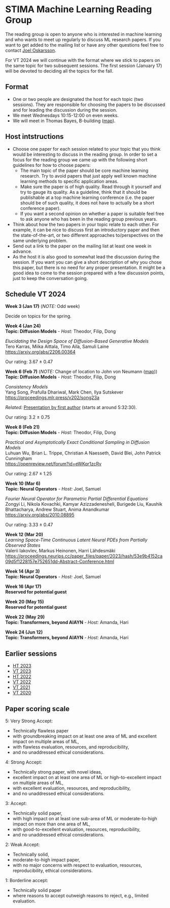# STIMA Machine Learning Reading Group
The reading group is open to anyone who is interested in machine learning and who wants to meet up regularly to discuss ML research papers.
If you want to get added to the mailing list or have any other questions feel free to contact [Joel Oskarsson](https://liu.se/en/employee/joeos82).

For VT 2024 we will continue with the format where we stick to papers on the same topic for two subsequent sessions. The first session (January 17) will be devoted to deciding all the topics for the fall.

## Format
* One or two people are designated the host for each topic (two sessions). They are responsible for choosing the papers to be discussed and for leading the discussion during the session.
* We meet Wednesdays 10:15-12:00 on even weeks.
* We will meet in Thomas Bayes, B-building ([map](https://www.ida.liu.se/department/location/search.en.shtml?keyword=thomas+bayes)).

## Host intstructions
* Choose one paper for each session related to your topic that you think would be interesting to discuss in the reading group. In order to set a focus for the reading group we came up with the following short guidelines for how to choose papers:
  * The main topic of the paper should be core machine learning research. Try to avoid papers that just apply well known machine learning methods to specific application areas.
  * Make sure the paper is of high quality. Read through it yourself and try to gauge its quality. As a guideline, think that it should be publishable at a top machine learning conference (i.e. the paper should be of such quality, it does not have to actually be a short conference paper).
  * If you want a second opinion on whether a paper is suitable feel free to ask anyone who has been in the reading group previous years.
* Think about how the two papers in your topic relate to each other. For example, it can be nice to discuss first an introductory paper and then the state-of-the-art, or two different approaches to/perspectives on the same underlying problem.
* Send out a link to the paper on the mailing list at least one week in advance.
* As the host it is also good to somewhat lead the discussion during the session. If you want you can give a short description of why you chose this paper, but there is no need for any proper presentation. It might be a good idea to come to the session prepared with a few discussion points, just to keep the conversation going.

## Schedule VT 2024

__Week 3 (Jan 17)__ (*NOTE:* Odd week)

Decide on topics for the spring.

__Week 4 (Jan 24)__
<br>
__Topic: Diffusion Models__
_- Host:_ Theodor, Filip, Dong

*Elucidating the Design Space of Diffusion-Based Generative Models*
<br>
Tero Karras, Miika Aittala, Timo Aila, Samuli Laine
<br>
https://arxiv.org/abs/2206.00364

Our rating: 3.67 ± 0.47

__Week 6 (Feb 7)__ (*NOTE:* Change of location to John von Neumann ([map](https://www.ida.liu.se/department/location/search.en.shtml?keyword=von+neumann)))
<br>
__Topic: Diffusion Models__
_- Host:_ Theodor, Filip, Dong

*Consistency Models*
<br>
Yang Song, Prafulla Dhariwal, Mark Chen, Ilya Sutskever
<br>
https://proceedings.mlr.press/v202/song23a

*Related:* [Presentation by first author](https://neurips.cc/virtual/2023/workshop/66539) (starts at around 5:32:30).

Our rating: 3.2 ± 0.75

__Week 8 (Feb 21)__
<br>
__Topic: Diffusion Models__
_- Host:_ Theodor, Filip, Dong

*Practical and Asymptotically Exact Conditional Sampling in Diffusion Models*
<br>
Luhuan Wu, Brian L. Trippe, Christian A Naesseth, David Blei, John Patrick Cunningham 
<br>
https://openreview.net/forum?id=eWKqr1zcRv

Our rating: 2.67 ± 1.25

__Week 10 (Mar 6)__
<br>
__Topic: Neural Operators__
_- Host:_ Joel, Samuel

*Fourier Neural Operator for Parametric Partial Differential Equations*
<br>
Zongyi Li, Nikola Kovachki, Kamyar Azizzadenesheli, Burigede Liu, Kaushik Bhattacharya, Andrew Stuart, Anima Anandkumar
<br>
https://arxiv.org/abs/2010.08895

Our rating: 3.33 ± 0.47

__Week 12 (Mar 20)__
<br>
*Learning Space-Time Continuous Latent Neural PDEs from Partially Observed States*
<br>
Valerii Iakovlev, Markus Heinonen, Harri Lähdesmäki
<br>
https://proceedings.neurips.cc/paper_files/paper/2023/hash/53e9b4152ca09d5f1228157e752651dd-Abstract-Conference.html

__Week 14 (Apr 3)__
<br>
__Topic: Neural Operators__
_- Host:_ Joel, Samuel

__Week 16 (Apr 17)__
<br>
__Reserved for potential guest__

__Week 20 (May 15)__
<br>
__Reserved for potential guest__

__Week 22 (May 29)__
<br>
__Topic: Transformers, beyond AIAYN__
_- Host:_ Amanda, Hari

__Week 24 (Jun 12)__
<br>
__Topic: Transformers, beyond AIAYN__
_- Host:_ Amanda, Hari

## Earlier sessions

* [HT 2023](archive/2023ht.md)
* [VT 2023](archive/2023vt.md)
* [HT 2022](archive/2022ht.md)
* [VT 2022](archive/2022vt.md)
* [VT 2021](archive/2021vt.md)
* [VT 2020](archive/2020vt.md)

## Paper scoring scale

5: Very Strong Accept:

* Technically flawless paper
* with groundbreaking impact on at least one area of ML and excellent impact on multiple areas of ML,
* with flawless evaluation, resources, and reproducibility,
* and no unaddressed ethical considerations.

4: Strong Accept:

* Technically strong paper, with novel ideas,
* excellent impact on at least one area of ML or high-to-excellent impact on multiple areas of ML,
* with excellent evaluation, resources, and reproducibility,
* and no unaddressed ethical considerations.

3: Accept:

* Technically solid paper,
* with high impact on at least one sub-area of ML or moderate-to-high impact on more than one area of ML,
* with good-to-excellent evaluation, resources, reproducibility,
* and no unaddressed ethical considerations.

2: Weak Accept:

* Technically solid,
* moderate-to-high impact paper,
* with no major concerns with respect to evaluation, resources, reproducibility, ethical considerations.

1: Borderline accept:

* Technically solid paper
* where reasons to accept outweigh reasons to reject, e.g., limited evaluation.
